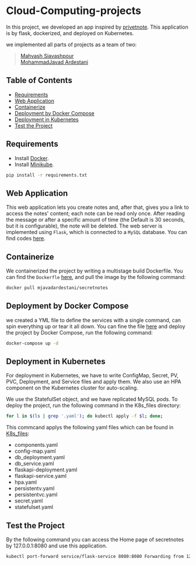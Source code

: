 # Cloud-Computing-projects
In this project, we developed an app inspired by [privetnote](https://privnote.com/). 
This application is by flask, dockerized, and deployed on Kubernetes. 

 we implemented all parts of projects as a team of two:<br>
> [Mahvash Siavashpour](https://github.com/mahvash-siavashpour) <br>
> [MohammadJavad Ardestani](https://github.com/MohammadJavadArdestani) <br>




## Table of Contents
- [Requirements](https://github.com/MohammadJavadArdestani/Cloud-Computing-projects/blob/main/Privenotes/README.md#requirements)
- [Web Application](https://github.com/MohammadJavadArdestani/Cloud-Computing-projects/blob/main/Privenotes/README.md#web-application)
- [Containerize](https://github.com/MohammadJavadArdestani/Cloud-Computing-projects/blob/main/Privenotes/README.md#containerize)
- [Deployment by Docker Compose](https://github.com/MohammadJavadArdestani/Cloud-Computing-projects/blob/main/Privenotes/README.md#deployment-by-docker-compose)
- [Deployment in Kubernetes](https://github.com/MohammadJavadArdestani/Cloud-Computing-projects/blob/main/Privenotes/README.md#deployment-in-kubernetes)
- [Test the Project](https://github.com/MohammadJavadArdestani/Cloud-Computing-projects/blob/main/Privenotes/README.md#test-the-project)

## Requirements
* Install [Docker](https://docs.docker.com/get-docker/). 
* Install [Minikube](https://minikube.sigs.k8s.io/docs/start/).
```bash
pip install -r requirements.txt
```
## Web Application
This web application lets you create notes and, after that, gives you a  link to access the notes' content; each note can be read only once. After reading the message or after a specific amount of time (the Default is 30 seconds, but it is configurable), the note will be deleted. 
The web server is implemented using ```Flask```, which is connected to a ```MySQL``` database. You can find codes [here](https://github.com/MohammadJavadArdestani/Cloud-Computing-projects/tree/main/Privenotes/app). 

## Containerize	
We containerized the project by writing a multistage build Dockerfile. You can find the ```Dockerfle``` [here](https://github.com/MohammadJavadArdestani/Cloud-Computing-projects/blob/main/Privenotes/app/Dockerfile), and pull the image by the following command: 
```bash
docker pull mjavadardestani/secretnotes
```
## Deployment by Docker Compose
we created a YML file to define the services with a single command, can spin everything up or tear it all down. You can fine the file [here](https://github.com/MohammadJavadArdestani/Cloud-Computing-projects/blob/main/Privenotes/docker-compose.yml) and deploy the project by Docker Compose, run the following command:
```bash
docker-compose up -d
```

## Deployment in Kubernetes
For deployment in Kubernetes, we have to write ConfigMap, Secret, PV, PVC, Deployment, and Service files and apply them. We also use an HPA component on the Kubernetes cluster for auto-scaling.

We use the StatefulSet object, and we have replicated MySQL pods. To deploy the project, run the following command in the K8s_files directory:
```bash
for l in $(ls | grep '.yaml'); do kubectl apply -f $l; done;
```

This commcand applys the following yaml files which can be found in [K8s_files](https://github.com/MohammadJavadArdestani/Cloud-Computing-projects/tree/main/Privenotes/K8s_files): 

* components.yaml
* config-map.yaml
* db_deployment.yaml
* db_service.yaml
* flaskapi-deployment.yaml
* flaskapi-service.yaml
* hpa.yaml
* persistentv.yaml
* persistentvc.yaml
* secret.yaml
* statefulset.yaml

## Test the Project
By the following command you can access the Home page of secretnotes by 127.0.0.1:8080 and use this application.
```bash
kubectl port-forward service/flask-service 8080:8080 Forwarding from 127.0.0.1:8080 ->8080
```


